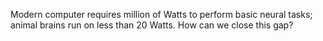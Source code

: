 Modern computer requires million of Watts to perform basic neural tasks; animal brains run on less than 20 Watts. How can we close this gap?